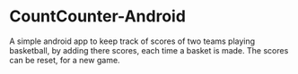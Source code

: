 # CountCounter-Android

A simple android app to keep track of scores of two teams playing basketball, by adding there scores, each time a basket is made. The scores can be reset, for a new game.
